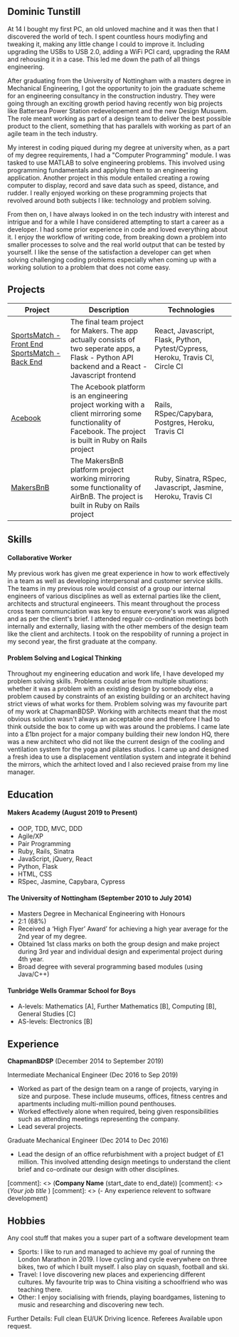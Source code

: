 ## Dominic Tunstill

At 14 I bought my first PC, an old unloved machine and it was then that I discovered the world of tech. I spent countless hours modiyfing and tweaking it, making any little change I could to improve it. Including upgrading the USBs to USB 2.0, adding a WiFi PCI card, upgrading the RAM and rehousing it in a case. This led me down the path of all things engineering.

After graduating from the University of Nottingham with a masters degree in Mechanical Engineering, I got the opportunity to join the graduate scheme for an engineering consultancy in the construction industry. They were going through an exciting growth period having recently won big projects like Battersea Power Station redevelopement and the new Design Musuem. The role meant working as part of a design team to deliver the best possible product to the client, something that has parallels with working as part of an agile team in the tech industry.

My interest in coding piqued during my degree at university when, as a part of my degree requirements, I had a "Computer Programming" module. I was tasked to use MATLAB to solve engineering problems. This involved using programming fundamentals and applying them to an engineering application. Another project in this module entailed creating a rowing computer to display, record and save data such as speed, distance, and rudder. I really enjoyed working on these programming projects that revolved around both subjects I like: technology and problem solving.

From then on, I have always looked in on the tech industry with interest and intrigue and for a while I have considered attempting to start a career as a developer. I had some prior experience in code and loved everything about it. I enjoy the workflow of writing code, from breaking down a problem into smaller processes to solve and the real world output that can be tested by yourself. I like the sense of the satisfaction a developer can get when solving challenging coding problems especially when coming up with a working solution to a problem that does not come easy.

## Projects
| Project   | Description | Technologies |
|---        |---         |---           |
| [SportsMatch - Front End](https://github.com/domtunstill/sportsmatch_react) [SportsMatch - Back End](https://github.com/domtunstill/sportsmatch_api) | The final team project for Makers. The app actually consists of two seperate apps, a Flask - Python API backend and a React - Javascript frontend | React, Javascript, Flask, Python, Pytest/Cypress, Heroku, Travis CI, Circle CI|
| [Acebook](https://github.com/domtunstill/acebook-facebuzz) |The Acebook platform is an engineering project working with a client mirroring some functionality of Facebook. The project is built in Ruby on Rails project |Rails, RSpec/Capybara, Postgres, Heroku, Travis CI|
|[MakersBnB](https://github.com/domtunstill/makersBnB) | The MakersBnB platform project working mirroring some functionality of AirBnB. The project is built in Ruby on Rails project |Ruby, Sinatra, RSpec, Javascript, Jasmine, Heroku, Travis CI |

## Skills

#### Collaborative Worker

My previous work has given me great experience in how to work effectively in a team as well as developing interpersonal and customer service skills. The teams in my previous role would consist of a group our internal engineers of various disciplines as well as external parties like the client, architects and structural engineeers. This meant throughout the process cross team communciation was key to ensure everyone's work was aligned and as per the client's brief. I attended regualr co-ordination meetings both internally and externally, liasing with the other members of the design team like the client and architects. I took on the respobility of running a project in my second year, the first graduate at the company.

#### Problem Solving and Logical Thinking

Throughout my engineering education and work life, I have developed my problem solving skills. Problems could arise from multiple situations: whether it was a problem with an existing design by somebody else, a problem caused by constraints of an existing building or an architect having strict views of what works for them. Problem solving was my favourite part of my work at ChapmanBDSP. Working with architects meant that the most obvious solution wasn't always an acceptable one and therefore I had to think outside the box to come up with was around the problems. 
I came late into a £1bn project for a major company building their new london HQ, there was a new architect who did not like the current design of the cooling and ventilation system for the yoga and pilates studios. I came up and designed a fresh idea to use a displacement ventilation system and integrate it behind the mirrors, which the arhitect loved and I also recieved praise from my line manager. 

## Education

#### Makers Academy (August 2019 to Present)

- OOP, TDD, MVC, DDD
- Agile/XP
- Pair Programming
- Ruby, Rails, Sinatra
- JavaScript, jQuery, React
- Python, Flask
- HTML, CSS
- RSpec, Jasmine, Capybara, Cypress

#### The University of Nottingham (September 2010 to July 2014)
	
- Masters Degree in Mechanical Engineering with Honours                                                                  
- 2:1 (68%)
- Received a ‘High Flyer’ Award’ for achieving a high year average for the 2nd year of my degree.
- Obtained 1st class marks on both the group design and make project during 3rd year and individual design and experimental project during 4th year.
- Broad degree with several programming based modules (using Java/C++)

#### Tunbridge Wells Grammar School for Boys

- A-levels: Mathematics [A], Further Mathematics [B], Computing [B], General Studies [C]
- AS-levels: Electronics [B]

## Experience

**ChapmanBDSP** (December 2014 to September 2019)

Intermediate Mechanical Engineer (Dec 2016 to Sep 2019)    

- Worked as part of the design team on a range of projects, varying in size and purpose.  These include museums, offices, fitness centres and apartments including multi-million pound penthouses.
- Worked effectively alone when required, being given responsibilities such as attending meetings representing the company.
- Lead several projects.

Graduate Mechanical Engineer (Dec 2014 to Dec 2016)
- Lead the design of an office refurbishment with a project budget of £1 million. This involved attending design meetings to understand the client brief and co-ordinate our design with other disciplines.

[comment]: <> (**Company Name** (start_date to end_date)) 
[comment]: <> (*Your job title* ) 
[comment]: <> (- Any experience relevent to software development)

## Hobbies

Any cool stuff that makes you a super part of a software development team

- Sports: I like to run and managed to achieve my goal of running the London Marathon in 2019. I love cycling and cycle everywhere on three bikes, two of which I built myself. I also play on squash, football and ski.
- Travel: I love discovering new places and experiencing different cultures. My favourite trip was to China visiting a schoolfriend who was teaching there.
- Other: I enjoy socialising with friends, playing boardgames, listening to music and researching and discovering new tech.

Further Details: Full clean EU/UK Driving licence.
Referees Available upon request. 